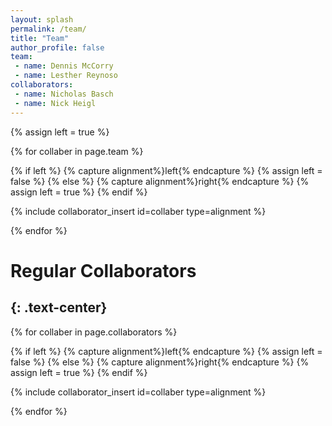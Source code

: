 ```yaml
---
layout: splash
permalink: /team/
title: "Team"
author_profile: false
team: 
 - name: Dennis McCorry
 - name: Lesther Reynoso
collaborators:
 - name: Nicholas Basch
 - name: Nick Heigl
---
```


<!-- # {{ page.title }}
{: .text-center} -->

{% assign left = true %}

{% for collaber in page.team %}

{% if left %}
{% capture alignment%}left{% endcapture %}
{% assign left = false %}
{% else %}
{% capture alignment%}right{% endcapture %}
{% assign left = true %}
{% endif %}

{% include collaborator_insert id=collaber type=alignment %}

{% endfor %}

# Regular Collaborators
{: .text-center}
---

{% for collaber in page.collaborators %}

{% if left %}
{% capture alignment%}left{% endcapture %}
{% assign left = false %}
{% else %}
{% capture alignment%}right{% endcapture %}
{% assign left = true %}
{% endif %}

{% include collaborator_insert id=collaber type=alignment %}

{% endfor %}